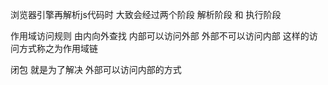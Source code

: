 浏览器引擎再解析js代码时 大致会经过两个阶段
解析阶段 和 执行阶段


作用域访问规则 由内向外查找 内部可以访问外部 外部不可以访问内部 这样的访问方式称之为作用域链

闭包 就是为了解决 外部可以访问内部的方式

